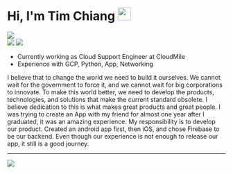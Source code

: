 <h1>
  Hi, I'm Tim Chiang
  <img src="https://media.giphy.com/media/hvRJCLFzcasrR4ia7z/giphy.gif" width="30px"/>
</h1>

<p>
  <a href="https://www.instagram.com/tim_chiang/"><img src="https://img.shields.io/badge/Instagram-E4405F?style=for-the-badge&logo=instagram&logoColor=white">
  </a>
  <br>
  <a href="https://twitter.com/TimJiang0106"><img src="https://img.shields.io/badge/Twitter-1DA1F2?style=for-the-badge&logo=twitter&logoColor=white"></a>
  <a href="https://www.linkedin.com/in/yao-ting-chiang/"><img src="https://img.shields.io/badge/LinkedIn-0077B5?style=for-the-badge&logo=linkedin&logoColor=white"></a>
</p>

- Currently working as Cloud Support Engineer at CloudMile 
- Experience with GCP, Python, App, Networking

I believe that to change the world we need to build it ourselves. We cannot wait for the government to force it, and we cannot wait for big corporations to innovate. To make this world better, we need to develop the products, technologies, and solutions that make the current standard obsolete. I believe dedication to this is what makes great products and great people. I was trying to create an App with my friend for almost one year after I graduated, it was an amazing experience. My responsibility is to develop our product. Created an android app first, then iOS, and chose Firebase to be our backend. Even though our experience is not enough to release our app, it still is a good journey.

---

![](https://komarev.com/ghpvc/?username=TimChiang0106)
